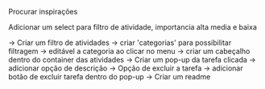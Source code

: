 Procurar inspirações 

Adicionar um select para filtro de atividade,
importancia alta media e baixa 


-> Criar um filtro de atividades
    -> criar 'categorias' para possibilitar filtragem
        -> editável a categoria ao clicar no menu
    -> criar um cabeçalho dentro do container das atividades
-> Criar um pop-up da tarefa clicada
    -> adicionar opção de descrição
-> Opção de excluir a tarefa
    -> adicionar botão de excluir tarefa dentro do pop-up
-> Criar um readme